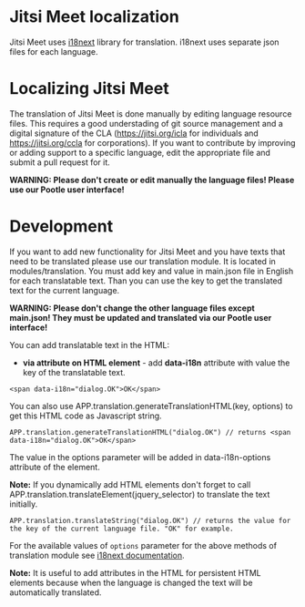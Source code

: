 Jitsi Meet localization
==========================
Jitsi Meet uses [i18next](http://i18next.com) library for translation.
i18next uses separate json files for each language.


Localizing Jitsi Meet
======================
The translation of Jitsi Meet is done manually by editing language resource files. This requires a good understading of git source management and a digital signature of the CLA (https://jitsi.org/icla for individuals and https://jitsi.org/ccla for corporations).  If you want to contribute by improving or adding support to a specific language, edit the appropriate file and submit a pull request for it. 

**WARNING: Please don't create or edit manually the language files! Please use our Pootle user interface!**

Development
===========
If you want to add new functionality for Jitsi Meet and you have texts that need to be translated please use our translation module.
It is located in modules/translation. You must add key and value in main.json file in English for each translatable text.
Than you can use the key to get the translated text for the current language.

**WARNING: Please don't change the other language files except main.json! They must be updated and translated via our Pootle user interface!**

You can add translatable text in the HTML:


* **via attribute on HTML element** - add **data-i18n** attribute with value the key of the translatable text.


 ```
 <span data-i18n="dialog.OK">OK</span>
 ```


 You can also use APP.translation.generateTranslationHTML(key, options) to get this HTML code as Javascript string.


 ```
 APP.translation.generateTranslationHTML("dialog.OK") // returns <span data-i18n="dialog.OK">OK</span>
 ```

 The value in the options parameter will be added in data-i18n-options attribute of the element.

 **Note:** If you dynamically add HTML elements don't forget to call APP.translation.translateElement(jquery_selector) to translate the text initially.


 ```
 APP.translation.translateString("dialog.OK") // returns the value for the key of the current language file. "OK" for example.
 ```

For the available values of ``options`` parameter for the above methods of translation module see [i18next documentation](http://i18next.com/pages/doc_features).

**Note:** It is useful to add attributes in the HTML for persistent HTML elements because when the language is changed the text will be automatically translated.




